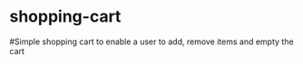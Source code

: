 # shopping-cart
#Simple shopping cart to enable a user to add, remove items and empty the cart
<?php

$product_id = $_GET['id']; //the product id from the URL 
$action = $_GET['action']; //the action from the URL 

//if there is an product_id and that product_id doesn't exist display an error message
if($product_id && !productExists($product_id)) {
    die("Error. Product Doesn't Exist");
}

switch($action) { //decide what to do 

    case "add":
        $_SESSION['cart'][$product_id]++; //add one to the quantity of the product with id $product_id 
    break;

    case "remove":
        $_SESSION['cart'][$product_id]--; //remove one from the quantity of the product with id $product_id 
        if($_SESSION['cart'][$product_id] == 0) unset($_SESSION['cart'][$product_id]); //if the quantity is zero, remove it completely (using the 'unset' function) - otherwise is will show zero, then -1, -2 etc when the user keeps removing items. 
    break;

    case "empty":
        unset($_SESSION['cart']); //unset the whole cart, i.e. empty the cart. 
    break;

}

?>
